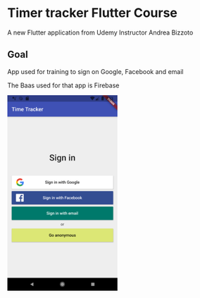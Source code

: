 # Timer tracker Flutter Course

A new Flutter application from Udemy
Instructor Andrea Bizzoto


## Goal

App used for training to sign on Google, Facebook and email

The Baas used for that app is Firebase

<img src="images/screenshot1.png" alt="App's screeshot" width="250"/>



